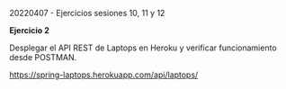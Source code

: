 20220407 - Ejercicios sesiones 10, 11 y 12

**Ejercicio 2**

Desplegar el API REST de Laptops en Heroku y verificar funcionamiento desde POSTMAN.

https://spring-laptops.herokuapp.com/api/laptops/

